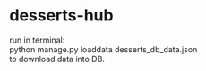# desserts-hub
run in terminal:    
python manage.py loaddata desserts_db_data.json     
to download data into DB.